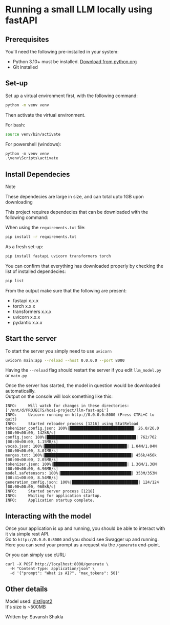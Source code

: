 # Running a small LLM locally using fastAPI

## Prerequisites

You'll need the following pre-installed in your system:
- Python 3.10+ must be installed. [Download from python.org](https://www.python.org/downloads/)
- Git installed

## Set-up

Set up a virtual environment first, with the following command:

```bash 
python -m venv venv
```

Then activate the virtual environment.      

For bash:

```bash
source venv/bin/activate 
```

For powershell (windows):

```powershell
python -m venv venv
.\venv\Scripts\activate
```

## Install Dependecies

> [!NOTE]
> These dependecies are large in size, and can total upto 1GB upon downloading

This project requires dependecies that can be downloaded with the following command:        

When using the `requirements.txt` file:

```bash
pip install -r requirements.txt
```

As a fresh set-up:

```bash
pip install fastapi uvicorn transformers torch
```

You can confirm that everything has downloaded properly by checking the list of installed dependecies:

```bash
pip list
```

From the output make sure that the following are present:
- fastapi      x.x.x
- torch        x.x.x
- transformers x.x.x
- uvicorn      x.x.x
- pydantic     x.x.x

## Start the server

To start the server you simply need to use `uvicorn`

```bash 
uvicorn main:app --reload --host 0.0.0.0 --port 8000
```

Having the `--reload` flag should restart the server if you edit `llm_model.py` or `main.py`

Once the server has started, the model in question would be downloaded automaticallly.      
Output on the console will look something like this:

```
INFO:     Will watch for changes in these directories: ['/mnt/d/PROJECTS/hcai-project/llm-fast-api']
INFO:     Uvicorn running on http://0.0.0.0:8000 (Press CTRL+C to quit)
INFO:     Started reloader process [1216] using StatReload
tokenizer_config.json: 100%|████████████████████████████| 26.0/26.0 [00:00<00:00, 142kB/s]
config.json: 100%|███████████████████████████████████████| 762/762 [00:00<00:00, 1.15MB/s]
vocab.json: 100%|████████████████████████████████████| 1.04M/1.04M [00:00<00:00, 3.01MB/s]
merges.txt: 100%|██████████████████████████████████████| 456k/456k [00:00<00:00, 2.05MB/s]
tokenizer.json: 100%|████████████████████████████████| 1.36M/1.36M [00:00<00:00, 6.96MB/s]
model.safetensors: 100%|███████████████████████████████| 353M/353M [00:41<00:00, 8.54MB/s]
generation_config.json: 100%|█████████████████████████████| 124/124 [00:00<00:00, 960kB/s]
INFO:     Started server process [1218]
INFO:     Waiting for application startup.
INFO:     Application startup complete.
```

## Interacting with the model 

Once your application is up and running, you should be able to interact with it via simple rest API.    
Go to `http://0.0.0.0:8000` and you should see Swagger up and running.      
Here you can send your prompt as a request via the `/generate` end-point.   

Or you can simply use cURL:

```curl 
curl -X POST http://localhost:8000/generate \
  -H "Content-Type: application/json" \
  -d '{"prompt": "What is AI?", "max_tokens": 50}'
```

## Other details

Model used: [distilgpt2](https://huggingface.co/distilgpt2)     
It's size is ~500MB

Written by: Suvansh Shukla
